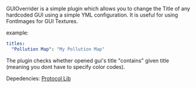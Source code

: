 GUIOverrider is a simple plugin which allows you to change the Title of any hardcoded GUI using a simple YML configuration. It is useful for using FontImages for GUI Textures.

example:

```yml
titles:
  "Pollution Map": "My Pollution Map"
```

The plugin checks whether opened gui's title "contains" given title (meaning you dont have to specify color codes).

Depedencies:
[Protocol Lib](https://www.spigotmc.org/resources/protocollib.1997/)

